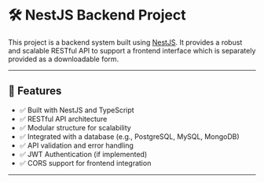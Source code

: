 # 🛠️ NestJS Backend Project

This project is a backend system built using [NestJS](https://nestjs.com/). It provides a robust and scalable RESTful API to support a frontend interface which is separately provided as a downloadable form.

---

## 🚀 Features

- ✅ Built with NestJS and TypeScript
- ✅ RESTful API architecture
- ✅ Modular structure for scalability
- ✅ Integrated with a database (e.g., PostgreSQL, MySQL, MongoDB)
- ✅ API validation and error handling
- ✅ JWT Authentication (if implemented)
- ✅ CORS support for frontend integration

---
